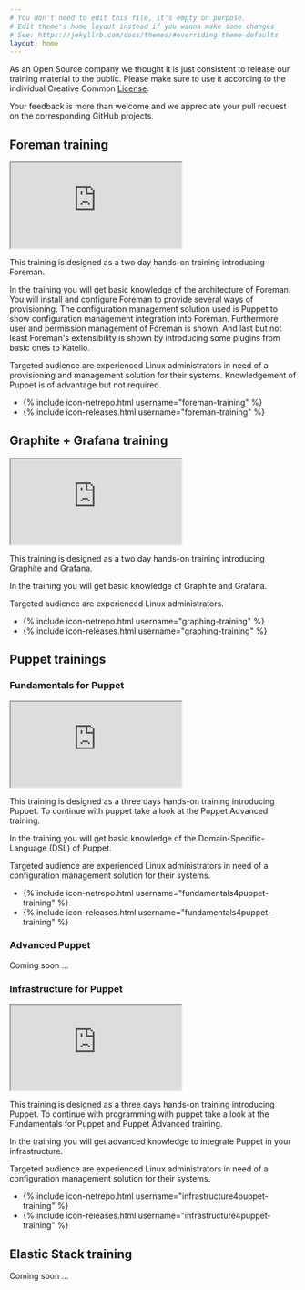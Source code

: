 ```yaml
---
# You don't need to edit this file, it's empty on purpose.
# Edit theme's home layout instead if you wanna make some changes
# See: https://jekyllrb.com/docs/themes/#overriding-theme-defaults
layout: home
---
```


As an Open Source company we thought it is just consistent to release our training material to the public. Please make sure to use it according to the individual Creative Common [License](license).

Your feedback is more than welcome and we appreciate your pull request on the corresponding GitHub projects.

## Foreman training

<div class="wrap">
<iframe class="zoomed_frame" src="https://netways.github.io/foreman-training"></iframe> 
</div>

<div class="description">
<p>
This training is designed as a two day hands-on training introducing Foreman.
</p>
<p>
In the training you will get basic knowledge of the architecture of Foreman. You will install and configure Foreman to provide several ways of provisioning. The configuration management solution used is Puppet to show configuration management integration into Foreman. Furthermore user and permission management of Foreman is shown. And last but not least Foreman's extensibility is shown by introducing some plugins from basic ones to Katello.
</p>
<p>
Targeted audience are experienced Linux administrators in need of a provisioning and management solution for their systems. Knowledgement of Puppet is of advantage but not required.
</p>
</div>
<div>
<ul class="social-media-list">
<li>
{% include icon-netrepo.html username="foreman-training" %}
</li>
<li>
{% include icon-releases.html username="foreman-training" %}
</li>
</ul>
</div>

## Graphite + Grafana training

<div class="wrap">
<iframe class="zoomed_frame" src="https://netways.github.io/graphing-training"></iframe>
</div>

<div class="description">
<p>
This training is designed as a two day hands-on training introducing Graphite and Grafana.
</p>
<p>
In the training you will get basic knowledge of Graphite and Grafana.
</p>
<p>
Targeted audience are experienced Linux administrators.
</p>
</div>
<div>
<ul class="social-media-list">
<li>
{% include icon-netrepo.html username="graphing-training" %}
</li>
<li>
{% include icon-releases.html username="graphing-training" %}
</li>
</ul>
</div>

## Puppet trainings
### Fundamentals for Puppet

<div class="wrap">
<iframe class="zoomed_frame" src="https://netways.github.io/fundamentals4puppet-training"></iframe> 
</div>

<div class="description">
<p>
This training is designed as a three days hands-on training introducing Puppet. To continue with puppet take a look at the Puppet Advanced training.
</p>
<p>
In the training you will get basic knowledge of the Domain-Specific-Language (DSL) of Puppet.
</p>
<p>
Targeted audience are experienced Linux administrators in need of a configuration management solution for their systems.
</p>
</div>
<div>
<ul class="social-media-list">
<li>
{% include icon-netrepo.html username="fundamentals4puppet-training" %}
</li>
<li>
{% include icon-releases.html username="fundamentals4puppet-training" %}
</li>
</ul>
</div>

### Advanced Puppet

Coming soon ...

### Infrastructure for Puppet

<div class="wrap">
<iframe class="zoomed_frame" src="https://netways.github.io/infrastructure4puppet-training"></iframe> 
</div>

<div class="description">
<p>
This training is designed as a three days hands-on training introducing Puppet. To continue with programming with puppet take a look at the Fundamentals for Puppet and Puppet Advanced training.
</p>
<p>
In the training you will get advanced knowledge to integrate Puppet in your infrastructure.
</p>
<p>
Targeted audience are experienced Linux administrators in need of a configuration management solution for their systems.
</p>
</div>
<div>
<ul class="social-media-list">
<li>
{% include icon-netrepo.html username="infrastructure4puppet-training" %}
</li>
<li>
{% include icon-releases.html username="infrastructure4puppet-training" %}
</li>
</ul>
</div>

## Elastic Stack training

Coming soon ...


